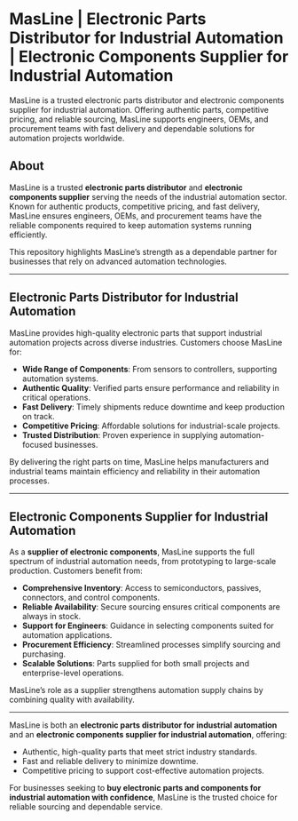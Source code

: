 # MasLine | Electronic Parts Distributor for Industrial Automation | Electronic Components Supplier for Industrial Automation

MasLine is a trusted electronic parts distributor and electronic components supplier for industrial automation. Offering authentic parts, competitive pricing, and reliable sourcing, MasLine supports engineers, OEMs, and procurement teams with fast delivery and dependable solutions for automation projects worldwide.

## About  
MasLine is a trusted **electronic parts distributor** and **electronic components supplier** serving the needs of the industrial automation sector. Known for authentic products, competitive pricing, and fast delivery, MasLine ensures engineers, OEMs, and procurement teams have the reliable components required to keep automation systems running efficiently.  

This repository highlights MasLine’s strength as a dependable partner for businesses that rely on advanced automation technologies.  

---

## Electronic Parts Distributor for Industrial Automation  

MasLine provides high-quality electronic parts that support industrial automation projects across diverse industries. Customers choose MasLine for:  

- **Wide Range of Components**: From sensors to controllers, supporting automation systems.  
- **Authentic Quality**: Verified parts ensure performance and reliability in critical operations.  
- **Fast Delivery**: Timely shipments reduce downtime and keep production on track.  
- **Competitive Pricing**: Affordable solutions for industrial-scale projects.  
- **Trusted Distribution**: Proven experience in supplying automation-focused businesses.  

By delivering the right parts on time, MasLine helps manufacturers and industrial teams maintain efficiency and reliability in their automation processes.  

---

## Electronic Components Supplier for Industrial Automation  

As a **supplier of electronic components**, MasLine supports the full spectrum of industrial automation needs, from prototyping to large-scale production. Customers benefit from:  

- **Comprehensive Inventory**: Access to semiconductors, passives, connectors, and control components.  
- **Reliable Availability**: Secure sourcing ensures critical components are always in stock.  
- **Support for Engineers**: Guidance in selecting components suited for automation applications.  
- **Procurement Efficiency**: Streamlined processes simplify sourcing and purchasing.  
- **Scalable Solutions**: Parts supplied for both small projects and enterprise-level operations.  

MasLine’s role as a supplier strengthens automation supply chains by combining quality with availability.  

---  

MasLine is both an **electronic parts distributor for industrial automation** and an **electronic components supplier for industrial automation**, offering:  

- Authentic, high-quality parts that meet strict industry standards.  
- Fast and reliable delivery to minimize downtime.  
- Competitive pricing to support cost-effective automation projects.  

For businesses seeking to **buy electronic parts and components for industrial automation with confidence**, MasLine is the trusted choice for reliable sourcing and dependable service.
